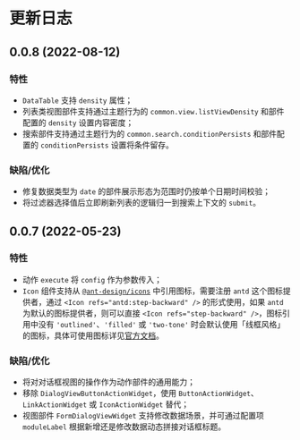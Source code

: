 # 更新日志

## 0.0.8 (2022-08-12)

### 特性

- `DataTable` 支持 `density` 属性；
- 列表类视图部件支持通过主题行为的 `common.view.listViewDensity` 和部件配置的 `density` 设置内容密度；
- 搜索部件支持通过主题行为的 `common.search.conditionPersists` 和部件配置的 `conditionPersists` 设置将条件留存。

### 缺陷/优化

- 修复数据类型为 `date` 的部件展示形态为范围时仍按单个日期时间校验；
- 将过滤器选择值后立即刷新列表的逻辑归一到搜索上下文的 `submit`。

## 0.0.7 (2022-05-23)

### 特性

- 动作 `execute` 将 `config` 作为参数传入；
- `Icon` 组件支持从 [`@ant-design/icons`](https://www.npmjs.com/package/@ant-design/icons) 中引用图标，需要注册 `antd` 这个图标提供者，通过 `<Icon refs="antd:step-backward" />` 的形式使用，如果 `antd` 为默认的图标提供者，则可以直接 `<Icon refs="step-backward" />`，图标引用中没有 `'outlined'`、`'filled'` 或 `'two-tone'` 时会默认使用「线框风格」的图标，具体可使用图标详见[官方文档](https://ant.design/components/icon-cn/#%E5%9B%BE%E6%A0%87%E5%88%97%E8%A1%A8)。

### 缺陷/优化

- 将对对话框视图的操作作为动作部件的通用能力；
- 移除 `DialogViewButtonActionWidget`，使用 `ButtonActionWidget`、`LinkActionWidget` 或 `IconActionWidget` 替代；
- 视图部件 `FormDialogViewWidget` 支持修改数据场景，并可通过配置项 `moduleLabel` 根据新增还是修改数据动态拼接对话框标题。
